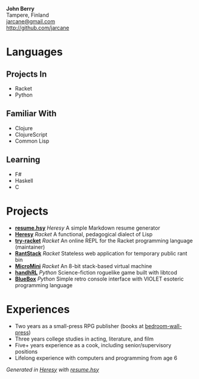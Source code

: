 **John Berry**  
Tampere, Finland  
jarcane@gmail.com  
http://github.com/jarcane  

Languages
=========

Projects In
-----------

  * Racket
  * Python

Familiar With
-------------

  * Clojure
  * ClojureScript
  * Common Lisp

Learning
--------

  * F#
  * Haskell
  * C


Projects
========

  * **[resume.hsy](http://github.com/jarcane/resume.hsy)**  *Heresy*  A simple Markdown resume generator   
  * **[Heresy](http://github.com/jarcane/Heresy)**  *Racket*  A functional, pedagogical dialect of Lisp   
  * **[try-racket](http://github.com/jarcane/try-racket)**  *Racket*  An online REPL for the Racket programming language (maintainer)   
  * **[RantStack](http://github.com/jarcane/RantStack)**  *Racket*  Stateless web application for temporary public rant bin   
  * **[MicroMini](http://github.com/jarcane/MicroMini)**  *Racket*  An 8-bit stack-based virtual machine   
  * **[handhRL](http://github.com/jarcane/handhRL)**  *Python*  Science-fiction roguelike game built with libtcod   
  * **[BlueBox](http://github.com/jarcane/BlueBox)**  *Python*  Simple retro console interface with VIOLET esoteric programming language   


Experiences
===========

  * Two years as a small-press RPG publisher (books at [bedroom-wall-press](http://github.com/jarcane/bedroom-wall-press))
  * Three years college studies in acting, literature, and film
  * Five+ years experience as a cook, including senior/supervisory positions
  * Lifelong experience with computers and programming from age 6


*Generated in [Heresy](http://github.com/jarcane/Heresy) with [resume.hsy](http://github.com/jarcane/resume.hsy)*
